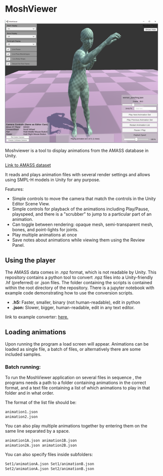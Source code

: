 # MoshViewer

![screenshot](Images/MoshViewer%20Capture.PNG)

Moshviewer is a tool to display animations from the AMASS database in Unity. 

[Link to AMASS dataset](https://amass.is.tue.mpg.de/)

It reads and plays animation files with several render settings and allows using SMPL-H models in Unity for any purpose. 

Features:
* Simple controls to move the camera that match the controls in the Unity Editor Scene View. 
* Simple controls for playback of the animations including Play/Pause, playspeed, and there is a "scrubber" to jump to a particular part of an animation.
* Can toggle between rendering: opaque mesh, semi-transparent mesh, bones, and point-lights for joints.
* Play multiple animations at once
* Save notes about animations while viewing them using the Review Panel.



## Using the player

The AMASS data comes in .npz format, which is not readable by Unity. This repository contains a python tool to convert .npz files into a Unity-friendly .hf (preferred) or .json files. The folder containing the scripts is contained within the root directory of the repository. There is a jupyter notebook with example code demonstrating how to use the conversion scripts.

* **.h5:** Faster, smaller, binary (not human-readable), edit in python
* **.json:** Slower, bigger, human-readable, edit in any text editor. 

link to example converter: [here.](https://github.com/BioMotionLab/UpdatingMoshToSMPLH/blob/master/NumpyToJSONConversionForAMASS/AMASSConverterExamples.ipynb)


## Loading animations

Upon running the program a load screen will appear. Animations can be loaded as single file, a batch of files, or alternatively there are some included samples.


### Batch running:

To run the MoshViewer application on several files in sequence  , the programs needs a path to a folder containing animations in the correct format, and a text file containing a list of which animations to play in that folder and in what order.

The format of the list file should be:

```
animation1.json
animation2.json
```

You can also play multiple animations together by entering them on the same line separated by a space.

```
animation1A.json animation1B.json
animation2A.json animation2B.json
```

You can also specify files inside subfolders:

```
Set1/animationA.json Set1/animationB.json
Set2/animationA.json Set2/animationB.json
```


